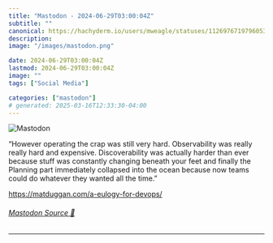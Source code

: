 ```yaml
---
title: "Mastodon - 2024-06-29T03:00:04Z"
subtitle: ""
canonical: https://hachyderm.io/users/mweagle/statuses/112697671979605346
description:
image: "/images/mastodon.png"

date: 2024-06-29T03:00:04Z
lastmod: 2024-06-29T03:00:04Z
image: ""
tags: ["Social Media"]

categories: ["mastodon"]
# generated: 2025-03-16T12:33:30-04:00
---
```

![Mastodon](/images/mastodon.png)

<p>“However operating the crap was still very hard. Observability was really really hard and expensive. Discoverability was actually harder than ever because stuff was constantly changing beneath your feet and finally the Planning part immediately collapsed into the ocean because now teams could do whatever they wanted all the time.”</p><p><a href="https://matduggan.com/a-eulogy-for-devops/" target="_blank" rel="nofollow noopener noreferrer" translate="no"><span class="invisible">https://</span><span class="ellipsis">matduggan.com/a-eulogy-for-dev</span><span class="invisible">ops/</span></a></p>


###### [Mastodon Source 🐘](https://hachyderm.io/@mweagle/112697671979605346)

___
